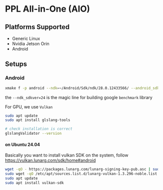 # PPL All-in-One (AIO)

## Platforms Supported

* Generic Linux 
* Nvidia Jetson Orin 
* Android

## Setups

### Android

```bash
xmake f -p android --ndk=~/Android/Sdk/ndk/28.0.12433566/ --android_sdk=~/Android/Sdk/ --ndk_sdkver=24 -c
```

the `--ndk_sdkver=24` is the magic line for building google `benchmark` library

For GPU, we use `Vulkan`

```bash
sudo apt update
sudo apt install glslang-tools

# check installation is correct
glslangValidator --version
```
#### on Ubuntu 24.04

Basically you want to install vulkan SDK on the system, follow
 https://vulkan.lunarg.com/sdk/home#android

```bash
wget -qO - https://packages.lunarg.com/lunarg-signing-key-pub.asc | sudo apt-key add -
sudo wget -qO /etc/apt/sources.list.d/lunarg-vulkan-1.3.296-noble.list https://packages.lunarg.com/vulkan/1.3.296/lunarg-vulkan-1.3.296-noble.list
sudo apt update
sudo apt install vulkan-sdk
```


